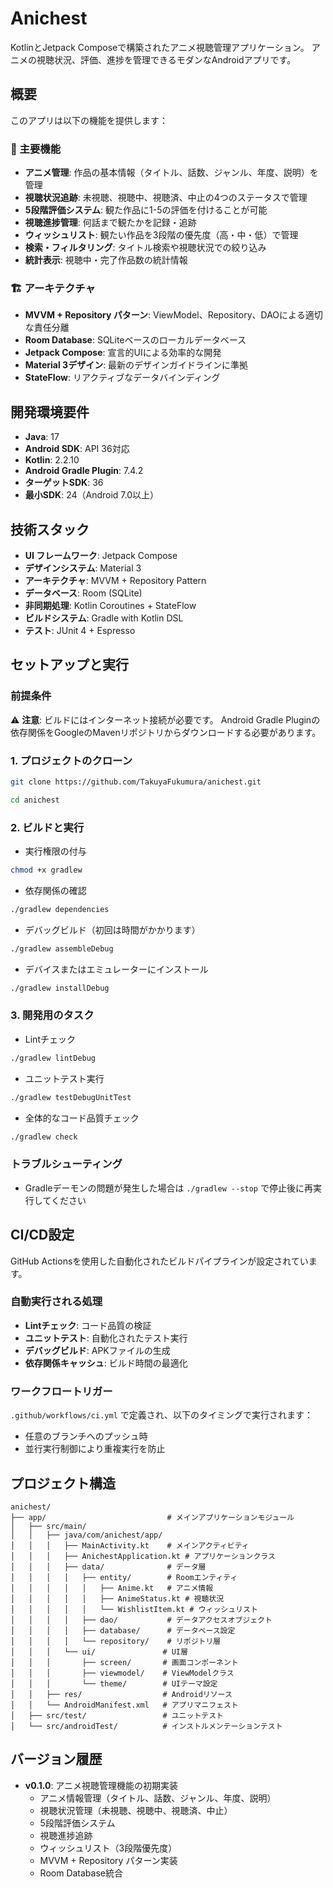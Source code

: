# Anichest

KotlinとJetpack Composeで構築されたアニメ視聴管理アプリケーション。
アニメの視聴状況、評価、進捗を管理できるモダンなAndroidアプリです。

## 概要

このアプリは以下の機能を提供します：

### 🎯 主要機能
- **アニメ管理**: 作品の基本情報（タイトル、話数、ジャンル、年度、説明）を管理
- **視聴状況追跡**: 未視聴、視聴中、視聴済、中止の4つのステータスで管理
- **5段階評価システム**: 観た作品に1-5の評価を付けることが可能
- **視聴進捗管理**: 何話まで観たかを記録・追跡
- **ウィッシュリスト**: 観たい作品を3段階の優先度（高・中・低）で管理
- **検索・フィルタリング**: タイトル検索や視聴状況での絞り込み
- **統計表示**: 視聴中・完了作品数の統計情報

### 🏗️ アーキテクチャ
- **MVVM + Repository パターン**: ViewModel、Repository、DAOによる適切な責任分離
- **Room Database**: SQLiteベースのローカルデータベース
- **Jetpack Compose**: 宣言的UIによる効率的な開発
- **Material 3デザイン**: 最新のデザインガイドラインに準拠
- **StateFlow**: リアクティブなデータバインディング

## 開発環境要件

- **Java**: 17
- **Android SDK**: API 36対応  
- **Kotlin**: 2.2.10
- **Android Gradle Plugin**: 7.4.2
- **ターゲットSDK**: 36
- **最小SDK**: 24（Android 7.0以上）

## 技術スタック

- **UI フレームワーク**: Jetpack Compose
- **デザインシステム**: Material 3
- **アーキテクチャ**: MVVM + Repository Pattern
- **データベース**: Room (SQLite)
- **非同期処理**: Kotlin Coroutines + StateFlow
- **ビルドシステム**: Gradle with Kotlin DSL
- **テスト**: JUnit 4 + Espresso

## セットアップと実行

### 前提条件

⚠️ **注意**: ビルドにはインターネット接続が必要です。
Android Gradle Pluginの依存関係をGoogleのMavenリポジトリからダウンロードする必要があります。

### 1. プロジェクトのクローン
```bash
git clone https://github.com/TakuyaFukumura/anichest.git
```
```bash
cd anichest
```

### 2. ビルドと実行
- 実行権限の付与
```bash
chmod +x gradlew
```
- 依存関係の確認
```bash
./gradlew dependencies
```
- デバッグビルド（初回は時間がかかります）
```bash
./gradlew assembleDebug
```
- デバイスまたはエミュレーターにインストール
```bash
./gradlew installDebug
```

### 3. 開発用のタスク
- Lintチェック
```bash
./gradlew lintDebug
```
- ユニットテスト実行
```bash
./gradlew testDebugUnitTest
```
- 全体的なコード品質チェック
```bash
./gradlew check
```

### トラブルシューティング

- Gradleデーモンの問題が発生した場合は `./gradlew --stop` で停止後に再実行してください

## CI/CD設定

GitHub Actionsを使用した自動化されたビルドパイプラインが設定されています。

### 自動実行される処理

- **Lintチェック**: コード品質の検証
- **ユニットテスト**: 自動化されたテスト実行
- **デバッグビルド**: APKファイルの生成
- **依存関係キャッシュ**: ビルド時間の最適化

### ワークフロートリガー

`.github/workflows/ci.yml` で定義され、以下のタイミングで実行されます：
- 任意のブランチへのプッシュ時
- 並行実行制御により重複実行を防止

## プロジェクト構造

```
anichest/
├── app/                           # メインアプリケーションモジュール
│   ├── src/main/
│   │   ├── java/com/anichest/app/
│   │   │   ├── MainActivity.kt    # メインアクティビティ
│   │   │   ├── AnichestApplication.kt # アプリケーションクラス
│   │   │   ├── data/              # データ層
│   │   │   │   ├── entity/        # Roomエンティティ
│   │   │   │   │   ├── Anime.kt   # アニメ情報
│   │   │   │   │   ├── AnimeStatus.kt # 視聴状況
│   │   │   │   │   └── WishlistItem.kt # ウィッシュリスト
│   │   │   │   ├── dao/           # データアクセスオブジェクト
│   │   │   │   ├── database/      # データベース設定
│   │   │   │   └── repository/    # リポジトリ層
│   │   │   └── ui/               # UI層
│   │   │       ├── screen/       # 画面コンポーネント
│   │   │       ├── viewmodel/    # ViewModelクラス
│   │   │       └── theme/        # UIテーマ設定
│   │   ├── res/                  # Androidリソース
│   │   └── AndroidManifest.xml   # アプリマニフェスト
│   ├── src/test/                 # ユニットテスト
│   └── src/androidTest/          # インストルメンテーションテスト
```

## バージョン履歴

- **v0.1.0**: アニメ視聴管理機能の初期実装
  - アニメ情報管理（タイトル、話数、ジャンル、年度、説明）
  - 視聴状況管理（未視聴、視聴中、視聴済、中止）
  - 5段階評価システム
  - 視聴進捗追跡
  - ウィッシュリスト（3段階優先度）
  - MVVM + Repository パターン実装
  - Room Database統合
